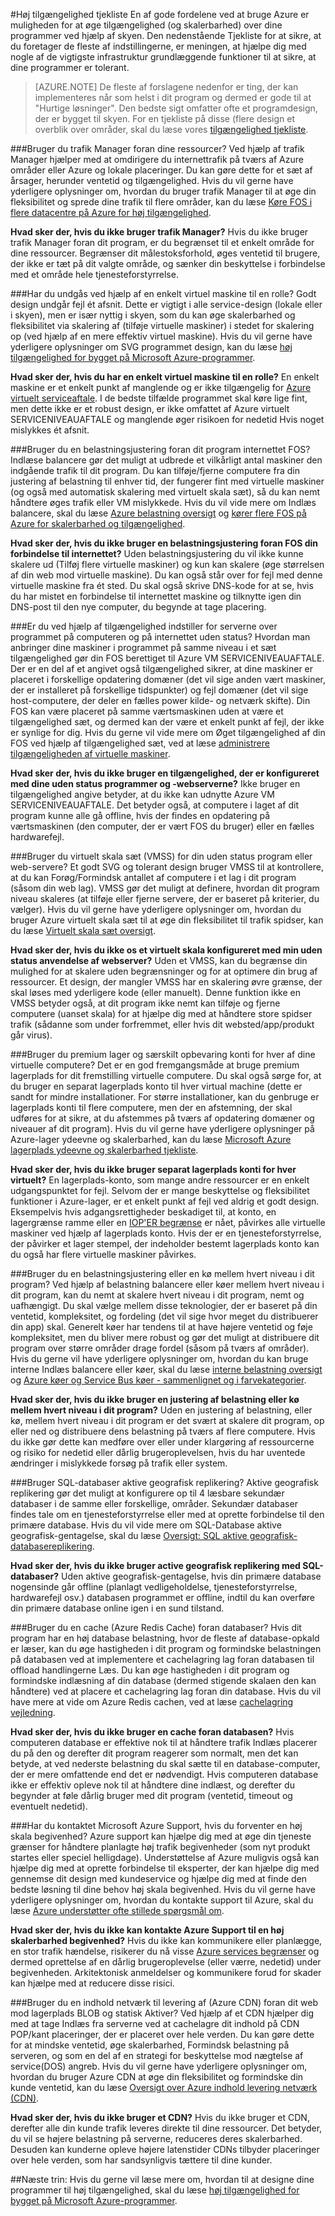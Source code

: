 <properties
   pageTitle="Høj tilgængelighed tjekliste | Microsoft Azure"
   description="En hurtig tjekliste over indstillinger og handlinger, du kan udføre for at sikre, at du forbedre din programmer tilgængelighed med Azure."
   services=""
   documentationCenter="na"
   authors="adamglick"
   manager="saladki"
   editor=""/>

<tags
   ms.service="resiliency"
   ms.devlang="na"
   ms.topic="article"
   ms.tgt_pltfrm="na"
   ms.workload="na"
   ms.date="08/18/2016"
   ms.author="aglick"/>

#<a name="high-availability-checklist"></a>Høj tilgængelighed tjekliste
En af gode fordelene ved at bruge Azure er muligheden for at øge tilgængelighed (og skalerbarhed) over dine programmer ved hjælp af skyen. Den nedenstående Tjekliste for at sikre, at du foretager de fleste af indstillingerne, er meningen, at hjælpe dig med nogle af de vigtigste infrastruktur grundlæggende funktioner til at sikre, at dine programmer er tolerant. 

>[AZURE.NOTE] De fleste af forslagene nedenfor er ting, der kan implementeres når som helst i dit program og dermed er gode til at "Hurtige løsninger". Den bedste sigt omfatter ofte et programdesign, der er bygget til skyen.  For en tjekliste på disse (flere design et overblik over områder, skal du læse vores [tilgængelighed tjekliste](../best-practices-availability-checklist.md).

###<a name="are-you-using-traffic-manager-in-front-of-your-resources"></a>Bruger du trafik Manager foran dine ressourcer?
Ved hjælp af trafik Manager hjælper med at omdirigere du internettrafik på tværs af Azure områder eller Azure og lokale placeringer. Du kan gøre dette for et sæt af årsager, herunder ventetid og tilgængelighed. Hvis du vil gerne have yderligere oplysninger om, hvordan du bruger trafik Manager til at øge din fleksibilitet og sprede dine trafik til flere områder, kan du læse [Køre FOS i flere datacentre på Azure for høj tilgængelighed](../guidance/guidance-compute-multiple-datacenters.md).

__Hvad sker der, hvis du ikke bruger trafik Manager?__ Hvis du ikke bruger trafik Manager foran dit program, er du begrænset til et enkelt område for dine ressourcer. Begrænser dit målestoksforhold, øges ventetid til brugere, der ikke er tæt på dit valgte område, og sænker din beskyttelse i forbindelse med et område hele tjenesteforstyrrelse.

###<a name="have-you-avoided-using-a-single-virtual-machine-for-any-role"></a>Har du undgås ved hjælp af en enkelt virtuel maskine til en rolle?
Godt design undgår fejl ét afsnit. Dette er vigtigt i alle service-design (lokale eller i skyen), men er især nyttig i skyen, som du kan øge skalerbarhed og fleksibilitet via skalering af (tilføje virtuelle maskiner) i stedet for skalering op (ved hjælp af en mere effektiv virtuel maskine). Hvis du vil gerne have yderligere oplysninger om SVG programmet design, kan du læse [høj tilgængelighed for bygget på Microsoft Azure-programmer](resiliency-high-availability-azure-applications.md).

__Hvad sker der, hvis du har en enkelt virtuel maskine til en rolle?__ En enkelt maskine er et enkelt punkt af manglende og er ikke tilgængelig for [Azure virtuelt serviceaftale](https://azure.microsoft.com/support/legal/sla/virtual-machines/v1_0/). I de bedste tilfælde programmet skal køre lige fint, men dette ikke er et robust design, er ikke omfattet af Azure virtuelt SERVICENIVEAUAFTALE og manglende øger risikoen for nedetid Hvis noget mislykkes ét afsnit.

###<a name="are-you-using-a-load-balancer-in-front-of-your-applications-internet-facing-vms"></a>Bruger du en belastningsjustering foran dit program internettet FOS?
Indlæse balancere gør det muligt at udbrede et vilkårligt antal maskiner den indgående trafik til dit program. Du kan tilføje/fjerne computere fra din justering af belastning til enhver tid, der fungerer fint med virtuelle maskiner (og også med automatisk skalering med virtuelt skala sæt), så du kan nemt håndtere øges trafik eller VM mislykkede. Hvis du vil vide mere om Indlæs balancere, skal du læse [Azure belastning oversigt](../load-balancer/load-balancer-overview.md) og [kører flere FOS på Azure for skalerbarhed og tilgængelighed](../guidance/guidance-compute-multi-vm.md).

__Hvad sker der, hvis du ikke bruger en belastningsjustering foran FOS din forbindelse til internettet?__ Uden belastningsjustering du vil ikke kunne skalere ud (Tilføj flere virtuelle maskiner) og kun kan skalere (øge størrelsen af din web mod virtuelle maskine). Du kan også står over for fejl med denne virtuelle maskine fra ét sted. Du skal også skrive DNS-kode for at se, hvis du har mistet en forbindelse til internettet maskine og tilknytte igen din DNS-post til den nye computer, du begynde at tage placering.

###<a name="are-you-using-availability-sets-for-your-stateless-application-and-web-servers"></a>Er du ved hjælp af tilgængelighed indstiller for serverne over programmet på computeren og på internettet uden status?
Hvordan man anbringer dine maskiner i programmet på samme niveau i et sæt tilgængelighed gør din FOS berettiget til Azure VM SERVICENIVEAUAFTALE. Der er en del af et angivet også tilgængelighed sikrer, at dine maskiner er placeret i forskellige opdatering domæner (det vil sige anden vært maskiner, der er installeret på forskellige tidspunkter) og fejl domæner (det vil sige host-computere, der deler en fælles power kilde- og netværk skifte). Din FOS kan være placeret på samme værtsmaskinen uden at være et tilgængelighed sæt, og dermed kan der være et enkelt punkt af fejl, der ikke er synlige for dig. Hvis du gerne vil vide mere om Øget tilgængelighed af din FOS ved hjælp af tilgængelighed sæt, ved at læse [administrere tilgængeligheden af virtuelle maskiner](../virtual-machines/virtual-machines-windows-manage-availability.md).

__Hvad sker der, hvis du ikke bruger en tilgængelighed, der er konfigureret med dine uden status programmer og -webserverne?__ Ikke bruger en tilgængelighed angive betyder, at du ikke kan udnytte Azure VM SERVICENIVEAUAFTALE. Det betyder også, at computere i laget af dit program kunne alle gå offline, hvis der findes en opdatering på værtsmaskinen (den computer, der er vært FOS du bruger) eller en fælles hardwarefejl.

###<a name="are-you-using-virtual-machine-scale-sets-vmss-for-your-stateless-application-or-web-servers"></a>Bruger du virtuelt skala sæt (VMSS) for din uden status program eller web-servere?
Et godt SVG og tolerant design bruger VMSS til at kontrollere, at du kan Forøg/Formindsk antallet af computere i et lag i dit program (såsom din web lag). VMSS gør det muligt at definere, hvordan dit program niveau skaleres (at tilføje eller fjerne servere, der er baseret på kriterier, du vælger). Hvis du vil gerne have yderligere oplysninger om, hvordan du bruger Azure virtuelt skala sæt til at øge din fleksibilitet til trafik spidser, kan du læse [Virtuelt skala sæt oversigt](../virtual-machine-scale-sets/virtual-machine-scale-sets-overview.md).

__Hvad sker der, hvis du ikke os et virtuelt skala konfigureret med min uden status anvendelse af webserver?__ Uden et VMSS, kan du begrænse din mulighed for at skalere uden begrænsninger og for at optimere din brug af ressourcer. Et design, der mangler VMSS har en skalering øvre grænse, der skal løses med yderligere kode (eller manuelt). Denne funktion ikke en VMSS betyder også, at dit program ikke nemt kan tilføje og fjerne computere (uanset skala) for at hjælpe dig med at håndtere store spidser trafik (sådanne som under forfremmet, eller hvis dit websted/app/produkt går virus).

###<a name="are-you-using-premium-storage-and-separate-storage-accounts-for-each-of-your-virtual-machines"></a>Bruger du premium lager og særskilt opbevaring konti for hver af dine virtuelle computere?
Det er en god fremgangsmåde at bruge premium lagerplads for dit fremstilling virtuelle computere. Du skal også sørge for, at du bruger en separat lagerplads konto til hver virtual machine (dette er sandt for mindre installationer. For større installationer, kan du genbruge er lagerplads konti til flere computere, men der en afstemning, der skal udføres for at sikre, at du afstemmes på tværs af opdatering domæner og niveauer af dit program). Hvis du vil gerne have yderligere oplysninger på Azure-lager ydeevne og skalerbarhed, kan du læse [Microsoft Azure lagerplads ydeevne og skalerbarhed tjekliste](../storage/storage-performance-checklist.md).

__Hvad sker der, hvis du ikke bruger separat lagerplads konti for hver virtuelt?__ En lagerplads-konto, som mange andre ressourcer er en enkelt udgangspunktet for fejl. Selvom der er mange beskyttelse og fleksibilitet funktioner i Azure-lager, er et enkelt punkt af fejl ved aldrig et godt design. Eksempelvis hvis adgangsrettigheder beskadiget til, at konto, en lagergrænse ramme eller en [IOP'ER begrænse](../azure-subscription-service-limits.md#virtual-machine-disk-limits) er nået, påvirkes alle virtuelle maskiner ved hjælp af lagerplads konto. Hvis der er en tjenesteforstyrrelse, der påvirker et lager stempel, der indeholder bestemt lagerplads konto kan du også har flere virtuelle maskiner påvirkes.

###<a name="are-you-using-a-load-balancer-or-a-queue-between-each-tier-of-your-application"></a>Bruger du en belastningsjustering eller en kø mellem hvert niveau i dit program?
Ved hjælp af belastning balancere eller køer mellem hvert niveau i dit program, kan du nemt at skalere hvert niveau i dit program, nemt og uafhængigt. Du skal vælge mellem disse teknologier, der er baseret på din ventetid, kompleksitet, og fordeling (det vil sige hvor meget du distribuerer din app) skal. Generelt køer har tendens til at have højere ventetid og føje kompleksitet, men du bliver mere robust og gør det muligt at distribuere dit program over større områder drage fordel (såsom på tværs af områder). Hvis du gerne vil have yderligere oplysninger om, hvordan du kan bruge interne Indlæs balancere eller køer, skal du læse [interne belastning oversigt](../load-balancer/load-balancer-internal-overview.md) og [Azure køer og Service Bus køer - sammenlignet og i farvekategorier](../service-bus-messaging/service-bus-azure-and-service-bus-queues-compared-contrasted.md).

__Hvad sker der, hvis du ikke bruger en justering af belastning eller kø mellem hvert niveau i dit program?__ Uden en justering af belastning, eller kø, mellem hvert niveau i dit program er det svært at skalere dit program, op eller ned og distribuere dens belastning på tværs af flere computere. Hvis du ikke gør dette kan medføre over eller under klargøring af ressourcerne og risiko for nedetid eller dårlig brugeroplevelsen, hvis du har uventede ændringer i mislykkede forsøg på trafik eller system.
 
###<a name="are-your-sql-databases-using-active-geo-replication"></a>Bruger SQL-databaser aktive geografisk replikering? 
Aktive geografisk replikering gør det muligt at konfigurere op til 4 læsbare sekundær databaser i de samme eller forskellige, områder. Sekundær databaser findes tale om en tjenesteforstyrrelse eller med at oprette forbindelse til den primære database. Hvis du vil vide mere om SQL-Database aktive geografisk-gentagelse, skal du læse [Oversigt: SQL aktive geografisk-databasereplikering](../sql-database/sql-database-geo-replication-overview.md).
 
 __Hvad sker der, hvis du ikke bruger active geografisk replikering med SQL-databaser?__ Uden aktive geografisk-gentagelse, hvis din primære database nogensinde går offline (planlagt vedligeholdelse, tjenesteforstyrrelse, hardwarefejl osv.) databasen programmet er offline, indtil du kan overføre din primære database online igen i en sund tilstand. 
 
###<a name="are-you-using-a-cache-azure-redis-cache-in-front-of-your-databases"></a>Bruger du en cache (Azure Redis Cache) foran databaser?
Hvis dit program har en høj database belastning, hvor de fleste af database-opkald er læser, kan du øge hastigheden i dit program og formindske belastningen på databasen ved at implementere et cachelagring lag foran databasen til offload handlingerne Læs. Du kan øge hastigheden i dit program og formindske indlæsning af din database (dermed stigende skalaen den kan håndtere) ved at placere et cachelagring lag foran din database. Hvis du vil have mere at vide om Azure Redis cachen, ved at læse [cachelagring vejledning](../best-practices-caching.md).
 
 __Hvad sker der, hvis du ikke bruger en cache foran databasen?__ Hvis computeren database er effektive nok til at håndtere trafik Indlæs placerer du på den og derefter dit program reagerer som normalt, men det kan betyde, at ved nederste belastning du skal sætte til en database-computer, der er mere omfattende end det er nødvendigt. Hvis computeren database ikke er effektiv opleve nok til at håndtere dine indlæst, og derefter du begynder at føle dårlig bruger med dit program (ventetid, timeout og eventuelt nedetid).
 
###<a name="have-you-contacted-microsoft-azure-support-if-you-are-expecting-a-high-scale-event"></a>Har du kontaktet Microsoft Azure Support, hvis du forventer en høj skala begivenhed?
Azure support kan hjælpe dig med at øge din tjeneste grænser for håndtere planlagte høj trafik begivenheder (som nyt produkt startes eller speciel helligdage). Understøttelse af Azure muligvis også kan hjælpe dig med at oprette forbindelse til eksperter, der kan hjælpe dig med gennemse dit design med kundeservice og hjælpe dig med at finde den bedste løsning til dine behov høj skala begivenhed. Hvis du vil gerne have yderligere oplysninger om, hvordan du kontakte support til Azure, skal du læse [Azure understøtter ofte stillede spørgsmål om](https://azure.microsoft.com/support/faq/).

__Hvad sker der, hvis du ikke kan kontakte Azure Support til en høj skalerbarhed begivenhed?__ Hvis du ikke kan kommunikere eller planlægge, en stor trafik hændelse, risikerer du nå visse [Azure services begrænser](../azure-subscription-service-limits.md) og dermed oprettelse af en dårlig brugeroplevelse (eller værre, nedetid) under begivenheden. Arkitektonisk anmeldelser og kommunikere forud for skader kan hjælpe med at reducere disse risici.

###<a name="are-you-using-a-content-delivery-network-azure-cdn-in-front-of-your-web-facing-storage-blobs-and-static-assets"></a>Bruger du en indhold netværk til levering af (Azure CDN) foran dit web mod lagerplads BLOB og statisk Aktiver?
Ved hjælp af et CDN hjælper dig med at tage Indlæs fra serverne ved at cachelagre dit indhold på CDN POP/kant placeringer, der er placeret over hele verden. Du kan gøre dette for at mindske ventetid, øge skalerbarhed, Formindsk belastning på serveren, og som en del af en strategi for beskyttelse mod nægtelse af service(DOS) angreb. Hvis du vil gerne have yderligere oplysninger om, hvordan du bruger Azure CDN at øge din fleksibilitet og formindske din kunde ventetid, kan du læse [Oversigt over Azure indhold levering netværk (CDN)](../cdn/cdn-overview.md).

__Hvad sker der, hvis du ikke bruger et CDN?__ Hvis du ikke bruger et CDN, derefter alle din kunde trafik leveres direkte til dine ressourcer. Det betyder, du vil se højere belastning på serverne, reduceres deres skalerbarhed. Desuden kan kunderne opleve højere latenstider CDNs tilbyder placeringer over hele verden, som har sandsynligvis tættere til dine kunder.

##<a name="next-steps"></a>Næste trin:
Hvis du gerne vil læse mere om, hvordan til at designe dine programmer til høj tilgængelighed, skal du læse [høj tilgængelighed for bygget på Microsoft Azure-programmer](resiliency-high-availability-azure-applications.md).
